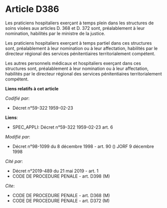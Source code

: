 # Article D386

Les praticiens hospitaliers exerçant à temps plein dans les structures de soins visées aux articles D. 368 et D. 372 sont,
préalablement à leur nomination, habilités par le ministre de la justice.

Les praticiens hospitaliers exerçant à temps partiel dans ces structures sont, préalablement à leur nomination ou à leur
affectation, habilités par le directeur régional des services pénitentiaires territorialement compétent.

Les autres personnels médicaux et hospitaliers exerçant dans ces structures sont, préalablement à leur nomination ou à leur
affectation, habilités par le directeur régional des services pénitentiaires territorialement compétent.

**Liens relatifs à cet article**

_Codifié par_:

  - Décret n°59-322 1959-02-23

**Liens**:

  - SPEC_APPLI: Décret n°59-322 1959-02-23 art. 6

_Modifié par_:

  - Décret n°98-1099 du 8 décembre 1998 - art. 90 () JORF 9 décembre 1998

_Cité par_:

  - Décret n°2019-489 du 21 mai 2019 - art. 1
  - CODE DE PROCEDURE PENALE - art. D398 (M)

_Cite_:

  - CODE DE PROCEDURE PENALE - art. D368 (M)
  - CODE DE PROCEDURE PENALE - art. D372 (M)

